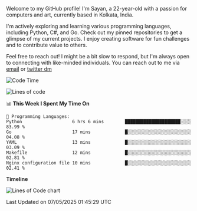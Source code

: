 Welcome to my GitHub profile! I'm Sayan, a 22-year-old with a passion for computers and art, currently based in Kolkata, India.

I'm actively exploring and learning various programming languages, including Python, C#, and Go. Check out my pinned repositories to get a glimpse of my current projects. I enjoy creating software for fun challenges and to contribute value to others.

Feel free to reach out! I might be a bit slow to respond, but I'm always open to connecting with like-minded individuals. You can reach out to me via [email](mailto:me@sayanbiswas.in) or [twitter dm](https://twitter.com/TheDankDel)

<!--START_SECTION:waka-->
![Code Time](http://img.shields.io/badge/Code%20Time-2%2C226%20hrs%2034%20mins-blue)

![Lines of code](https://img.shields.io/badge/From%20Hello%20World%20I%27ve%20Written-8.2%20million%20lines%20of%20code-blue)

📊 **This Week I Spent My Time On** 

```text
💬 Programming Languages: 
Python                   6 hrs 6 mins        █████████████████████░░░░   83.99 % 
Go                       17 mins             █░░░░░░░░░░░░░░░░░░░░░░░░   04.08 % 
YAML                     13 mins             █░░░░░░░░░░░░░░░░░░░░░░░░   03.09 % 
Makefile                 12 mins             █░░░░░░░░░░░░░░░░░░░░░░░░   02.81 % 
Nginx configuration file 10 mins             █░░░░░░░░░░░░░░░░░░░░░░░░   02.41 % 
```

**Timeline**

![Lines of Code chart](https://raw.githubusercontent.com/Dank-del/Dank-del/main/assets/bar_graph.png)


 Last Updated on 07/05/2025 01:45:29 UTC
<!--END_SECTION:waka-->
